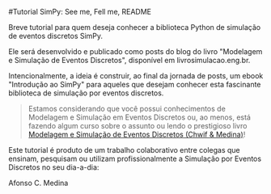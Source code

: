 #Tutorial SimPy: See me, Fell me, README

<!--
primeiro comentário: simulação "de" ou "por" eventos discretos
-->

Breve tutorial para quem deseja conhecer a biblioteca Python de simulação de eventos discretos SimPy.

<!--
"...a biblioteca SimPy de simulação por eventos discretos em Python"
-->

Ele será desenvolvido e publicado como posts do blog do livro "Modelagem e Simulação de Eventos Discretos", disponível em livrosimulacao.eng.br.

<!--
postagens no blog do livro"
-->

Intencionalmente, a ideia é construir, ao final da jornada de posts, um ebook "Introdução ao SimPy" para aqueles que desejam conhecer esta fascinante biblioteca de simulação por eventos discretos.

> Estamos considerando que você possui conhecimentos de Modelagem e Simulação em Eventos Discretos ou, ao menos, está fazendo algum curso sobre o assunto ou lendo o prestigioso livro [Modelagem e Simulação de Eventos Discretos (Chwif & Medina)](http://livrosimulacao.eng.br/)!

<!--
Estamos pressupondo que o leitor domine os conceitos e métodos da Simulação por Eventos Discretos, ou então, que esteja estudando o assunto pelo livro []

Pressupõe também que o leitor conheça Python (recomendar curso do CodeAcademy para quem não sabe?)
-->

Este tutorial é produto de um trabalho colaborativo entre colegas que ensinam, pesquisam ou utilizam profissionalmente a Simulação por Eventos Discretos no seu dia-a-dia: 

Afonso C. Medina

